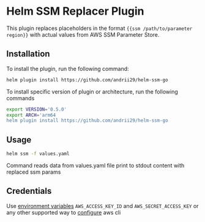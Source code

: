 # Helm SSM Replacer Plugin

This plugin replaces placeholders in the format `{{ssm /path/to/parameter region}}` with actual values from AWS SSM Parameter Store.

## Installation

To install the plugin, run the following command:

```sh
helm plugin install https://github.com/andrii29/helm-ssm-go
```
To install specific version of plugin or architecture, run the following commands
```sh
export VERSION='0.5.0'
export ARCH='arm64
helm plugin install https://github.com/andrii29/helm-ssm-go
```
## Usage
```sh
helm ssm -f values.yaml
```
Command reads data from values.yaml file print to stdout content with replaced ssm params

## Credentials
Use [environment variables](https://docs.aws.amazon.com/cli/v1/userguide/cli-configure-envvars.html) `AWS_ACCESS_KEY_ID` and `AWS_SECRET_ACCESS_KEY` or any other supported way to [configure](https://docs.aws.amazon.com/cli/latest/userguide/cli-chap-configure.html) aws cli
